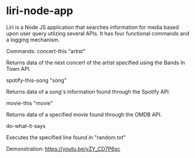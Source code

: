 # liri-node-app

Liri is a Node JS application that searches information for media based upon user query utlizing several APIs. It has four functional commands and a logging mechanism.

Commands:
concert-this "artist"

  Returns data of the next concert of the artist specified using the Bands In Town API.

spotify-this-song "song"

  Returns data of a song's information found through the Spotify API.
  
movie-this "movie"

  Returns data of a specified movie found through the OMDB API.

do-what-it-says

  Executes the specified line found in "random.txt"
  
Demonstration:
  https://youtu.be/vZY_CD7P6sc
  
